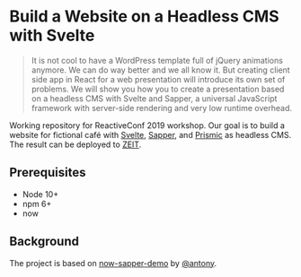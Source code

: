# Build a Website on a Headless CMS with Svelte

> It is not cool to have a WordPress template full of jQuery animations anymore. We can do way better and we all know it. But creating client side app in React for a web presentation will introduce its own set of problems. We will show you how you to create a presentation based on a headless CMS with Svelte and Sapper, a universal JavaScript framework with server-side rendering and very low runtime overhead.

Working repository for ReactiveConf 2019 workshop. Our goal is to build a website for fictional café with [Svelte][svelte], [Sapper][sapper], and [Prismic][prismic] as headless CMS. The result can be deployed to [ZEIT][zeit].

## Prerequisites

- Node 10+
- npm 6+
- now

## Background

The project is based on [now-sapper-demo](https://github.com/beyonk-adventures/now-sapper-demo) by [@antony](https://github.com/antony). 

[sapper]: https://sapper.svelte.dev/
[svelte]: https://svelte.dev/
[prismic]: https://prismic.io/
[zeit]: https://zeit.co/
